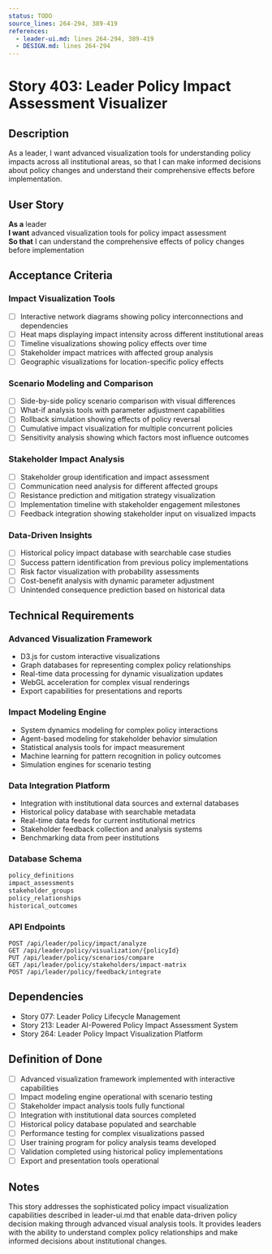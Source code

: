 ```yaml
---
status: TODO
source_lines: 264-294, 389-419
references:
  - leader-ui.md: lines 264-294, 389-419
  - DESIGN.md: lines 264-294
---
```


# Story 403: Leader Policy Impact Assessment Visualizer

## Description

As a leader, I want advanced visualization tools for understanding policy impacts across all institutional areas, so that I can make informed decisions about policy changes and understand their comprehensive effects before implementation.

## User Story

**As a** leader  
**I want** advanced visualization tools for policy impact assessment  
**So that** I can understand the comprehensive effects of policy changes before implementation

## Acceptance Criteria

### Impact Visualization Tools
- [ ] Interactive network diagrams showing policy interconnections and dependencies
- [ ] Heat maps displaying impact intensity across different institutional areas
- [ ] Timeline visualizations showing policy effects over time
- [ ] Stakeholder impact matrices with affected group analysis
- [ ] Geographic visualizations for location-specific policy effects

### Scenario Modeling and Comparison
- [ ] Side-by-side policy scenario comparison with visual differences
- [ ] What-if analysis tools with parameter adjustment capabilities
- [ ] Rollback simulation showing effects of policy reversal
- [ ] Cumulative impact visualization for multiple concurrent policies
- [ ] Sensitivity analysis showing which factors most influence outcomes

### Stakeholder Impact Analysis
- [ ] Stakeholder group identification and impact assessment
- [ ] Communication need analysis for different affected groups
- [ ] Resistance prediction and mitigation strategy visualization
- [ ] Implementation timeline with stakeholder engagement milestones
- [ ] Feedback integration showing stakeholder input on visualized impacts

### Data-Driven Insights
- [ ] Historical policy impact database with searchable case studies
- [ ] Success pattern identification from previous policy implementations
- [ ] Risk factor visualization with probability assessments
- [ ] Cost-benefit analysis with dynamic parameter adjustment
- [ ] Unintended consequence prediction based on historical data

## Technical Requirements

### Advanced Visualization Framework
- D3.js for custom interactive visualizations
- Graph databases for representing complex policy relationships
- Real-time data processing for dynamic visualization updates
- WebGL acceleration for complex visual renderings
- Export capabilities for presentations and reports

### Impact Modeling Engine
- System dynamics modeling for complex policy interactions
- Agent-based modeling for stakeholder behavior simulation
- Statistical analysis tools for impact measurement
- Machine learning for pattern recognition in policy outcomes
- Simulation engines for scenario testing

### Data Integration Platform
- Integration with institutional data sources and external databases
- Historical policy database with searchable metadata
- Real-time data feeds for current institutional metrics
- Stakeholder feedback collection and analysis systems
- Benchmarking data from peer institutions

### Database Schema
```sql
policy_definitions
impact_assessments
stakeholder_groups
policy_relationships
historical_outcomes
```

### API Endpoints
```
POST /api/leader/policy/impact/analyze
GET /api/leader/policy/visualization/{policyId}
PUT /api/leader/policy/scenarios/compare
GET /api/leader/policy/stakeholders/impact-matrix
POST /api/leader/policy/feedback/integrate
```

## Dependencies
- Story 077: Leader Policy Lifecycle Management
- Story 213: Leader AI-Powered Policy Impact Assessment System
- Story 264: Leader Policy Impact Visualization Platform

## Definition of Done
- [ ] Advanced visualization framework implemented with interactive capabilities
- [ ] Impact modeling engine operational with scenario testing
- [ ] Stakeholder impact analysis tools fully functional
- [ ] Integration with institutional data sources completed
- [ ] Historical policy database populated and searchable
- [ ] Performance testing for complex visualizations passed
- [ ] User training program for policy analysis teams developed
- [ ] Validation completed using historical policy implementations
- [ ] Export and presentation tools operational

## Notes
This story addresses the sophisticated policy impact visualization capabilities described in leader-ui.md that enable data-driven policy decision making through advanced visual analysis tools. It provides leaders with the ability to understand complex policy relationships and make informed decisions about institutional changes.